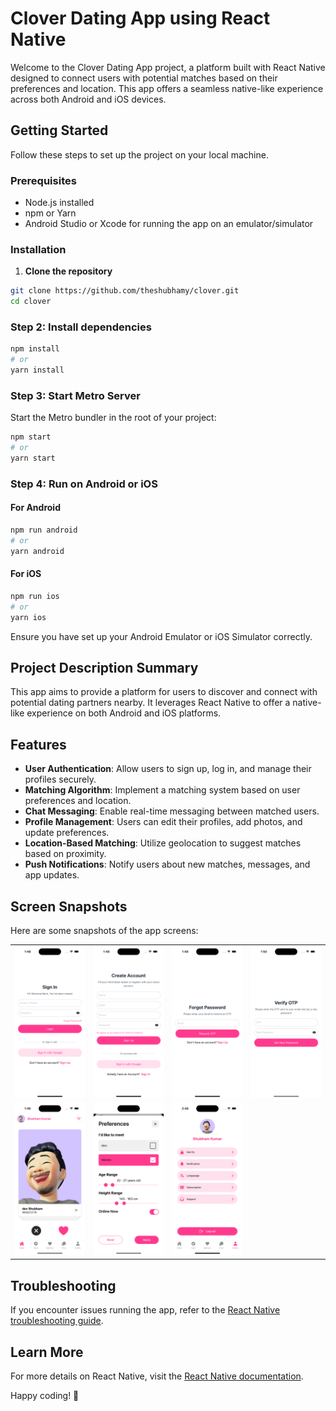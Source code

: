 # Clover Dating App using React Native

Welcome to the Clover Dating App project, a platform built with React Native designed to connect users with potential matches based on their preferences and location. This app offers a seamless native-like experience across both Android and iOS devices.

## Getting Started

Follow these steps to set up the project on your local machine.

### Prerequisites

- Node.js installed
- npm or Yarn
- Android Studio or Xcode for running the app on an emulator/simulator

### Installation

1. **Clone the repository**

```bash
git clone https://github.com/theshubhamy/clover.git
cd clover
```

### Step 2: Install dependencies

```bash
npm install
# or
yarn install
```

### Step 3: Start Metro Server

Start the Metro bundler in the root of your project:

```bash
npm start
# or
yarn start
```

### Step 4: Run on Android or iOS

#### For Android

```bash
npm run android
# or
yarn android
```

#### For iOS

```bash
npm run ios
# or
yarn ios
```

Ensure you have set up your Android Emulator or iOS Simulator correctly.

## Project Description Summary

This app aims to provide a platform for users to discover and connect with potential dating partners nearby. It leverages React Native to offer a native-like experience on both Android and iOS platforms.

## Features

- **User Authentication**: Allow users to sign up, log in, and manage their profiles securely.
- **Matching Algorithm**: Implement a matching system based on user preferences and location.
- **Chat Messaging**: Enable real-time messaging between matched users.
- **Profile Management**: Users can edit their profiles, add photos, and update preferences.
- **Location-Based Matching**: Utilize geolocation to suggest matches based on proximity.
- **Push Notifications**: Notify users about new matches, messages, and app updates.

## Screen Snapshots

Here are some snapshots of the app screens:

<table>
  <tr>
	<td><img src="snapshot/Signin.png" alt="Signin" width="200"/></td>
	<td><img src="snapshot/Register.png" alt="Register" width="200"/></td>
	<td><img src="snapshot/ForgotPassword.png" alt="Forgot Password" width="200"/></td>
	<td><img src="snapshot/OtpVerification.png" alt="OTP Verification" width="200"/></td>
  </tr>
  <tr>
		<td><img src="snapshot/Home.png" alt="Profile" width="200"/></td>
		 <td><img src="snapshot/Preference.png" alt="Profile" width="200"/></td>
    <td><img src="snapshot/Profile.png" alt="Profile" width="200"/></td>
   <!-- Empty cell for alignment -->
  </tr>
</table>

## Troubleshooting

If you encounter issues running the app, refer to the [React Native troubleshooting guide](https://reactnative.dev/docs/troubleshooting).

## Learn More

For more details on React Native, visit the [React Native documentation](https://reactnative.dev/docs/getting-started).

Happy coding! 🚀
